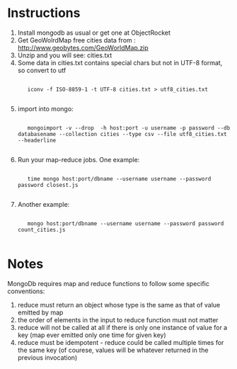 Instructions
============

1. Install mongodb as usual or get one at ObjectRocket 
2. Get GeoWolrdMap free cities data from : http://www.geobytes.com/GeoWorldMap.zip 
3. Unzip and you will see: cities.txt
4. Some data in cities.txt contains special chars but not in UTF-8 format, so convert to utf
      <pre><code>
      iconv -f ISO-8859-1 -t UTF-8 cities.txt > utf8_cities.txt
      </code></pre>
5. import into mongo:
      <pre><code>
      mongoimport -v --drop  -h host:port -u username -p password --db databasename --collection cities --type csv --file utf8_cities.txt --headerline
    </code></pre>
6. Run your map-reduce jobs. One example:
      <pre><code>
      time mongo host:port/dbname --username username --password password closest.js
      </code></pre>
7. Another example:
      <pre><code>
      mongo host:port/dbname --username username --password password count_cities.js
      </code></pre>

Notes
=====

MongoDb requires map and reduce functions to follow some specific conventions:

1. reduce must return an object whose type is the same as that of value emitted by map
2. the order of elements in the input to reduce function must not matter
3. reduce will not be called at all if there is only one instance of value for a key (map ever emitted only one time for given key)
4. reduce must be idempotent - reduce could be called multiple times for the same key (of courese, values will be whatever returned in the previous invocation)
